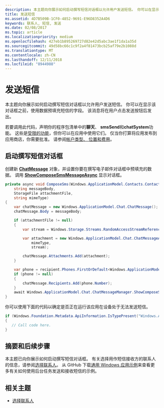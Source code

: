 ```yaml
---
description: 本主题向你展示如何启动撰写短信对话框以允许用户发送短信。 你可以在显示该对话框之前，使用数据预填充短信的字段。 该消息将在用户点击发送按钮后发出。
title: 发送短信
ms.assetid: 4D7B509B-1CF0-4852-9691-E96D8352A4D6
keywords: 联系人, 短信, 发送
ms.date: 02/08/2017
ms.topic: article
ms.localizationpriority: medium
ms.openlocfilehash: 427eb1b895269727d82e42d5abc3ae1f1da1a35d
ms.sourcegitcommit: 49d58bc66c1c9f2a4f81473bcb25af79e2b1088d
ms.translationtype: MT
ms.contentlocale: zh-CN
ms.lasthandoff: 12/11/2018
ms.locfileid: "8944988"
---
```

# <a name="send-an-sms-message"></a>发送短信

本主题向你展示如何启动撰写短信对话框以允许用户发送短信。 你可以在显示该对话框之前，使用数据预填充短信的字段。 该消息将在用户点击发送按钮后发出。

若要调用此代码，声明你的程序包清单中的**聊天**、 **smsSend**和**chatSystem**功能。 这些是[受限的功能](https://docs.microsoft.com/windows/uwp/packaging/app-capability-declarations#special-and-restricted-capabilities)，但你可以在应用中使用它们。 仅当你打算将应用发布到应用商店，你需要批准。 请参阅[帐户类型、 位置和费用](https://docs.microsoft.com/windows/uwp/publish/account-types-locations-and-fees)。

## <a name="launch-the-compose-sms-dialog"></a>启动撰写短信对话框

创建新 [**ChatMessage**](https://msdn.microsoft.com/library/windows/apps/windows.applicationmodel.chat.chatmessage) 对象，并设置你要在撰写电子邮件对话框中预填充的数据。 调用 [**ShowComposeSmsMessageAsync**](https://msdn.microsoft.com/library/windows/apps/windows.applicationmodel.chat.chatmessagemanager.showcomposesmsmessageasync) 显示对话框。

```cs
private async void ComposeSms(Windows.ApplicationModel.Contacts.Contact recipient,
    string messageBody,
    StorageFile attachmentFile,
    string mimeType)
{
    var chatMessage = new Windows.ApplicationModel.Chat.ChatMessage();
    chatMessage.Body = messageBody;

    if (attachmentFile != null)
    {
        var stream = Windows.Storage.Streams.RandomAccessStreamReference.CreateFromFile(attachmentFile);

        var attachment = new Windows.ApplicationModel.Chat.ChatMessageAttachment(
            mimeType,
            stream);

        chatMessage.Attachments.Add(attachment);
    }

    var phone = recipient.Phones.FirstOrDefault<Windows.ApplicationModel.Contacts.ContactPhone>();
    if (phone != null)
    {
        chatMessage.Recipients.Add(phone.Number);
    }
    await Windows.ApplicationModel.Chat.ChatMessageManager.ShowComposeSmsMessageAsync(chatMessage);
}
```

你可以使用下面的代码以确定是否正在运行该应用在设备处于无法发送短信。

```csharp
if (Windows.Foundation.Metadata.ApiInformation.IsTypePresent("Windows.ApplicationModel.Chat"))
{
   // Call code here.
}
```

## <a name="summary-and-next-steps"></a>摘要和后续步骤

本主题已向你展示如何启动撰写短信对话框。 有关选择用作短信接收方的联系人的信息，请参阅[选择联系人](selecting-contacts.md)。 从 GitHub 下载[通用 Windows 应用示例](http://go.microsoft.com/fwlink/p/?linkid=619979)来查看更多有关如何使用后台任务发送和接收短信的示例。

## <a name="related-topics"></a>相关主题

* [选择联系人](selecting-contacts.md)
